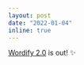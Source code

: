 ```yaml
---
layout: post
date: "2022-01-04"
inline: true
---
```


[Wordify 2.0](https://wordify.unibocconi.it/) is out! :sparkles:
